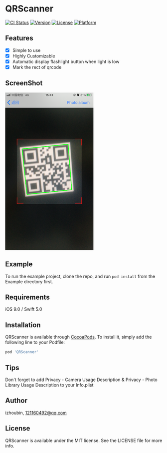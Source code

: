 # QRScanner

[![CI Status](https://img.shields.io/travis/izhoubin/QRScanner.svg?style=flat)](https://travis-ci.org/izhoubin/QRScanner)
[![Version](https://img.shields.io/cocoapods/v/QRScanner.svg?style=flat)](https://cocoapods.org/pods/QRScanner)
[![License](https://img.shields.io/cocoapods/l/QRScanner.svg?style=flat)](https://cocoapods.org/pods/QRScanner)
[![Platform](https://img.shields.io/cocoapods/p/QRScanner.svg?style=flat)](https://cocoapods.org/pods/QRScanner)

## Features

- [x] Simple to use
- [x] Highly Customizable
- [x] Automatic display flashlight button when light is low
- [x] Mark the rect of qrcode

## ScreenShot
![ScreenShot](./image.PNG)

## Example

To run the example project, clone the repo, and run `pod install` from the Example directory first.

## Requirements

iOS 9.0 / Swift 5.0

## Installation

QRScanner is available through [CocoaPods](https://cocoapods.org). To install
it, simply add the following line to your Podfile:

```ruby
pod 'QRScanner'
```
## Tips

Don't forget to add Privacy - Camera Usage Description & Privacy - Photo Library Usage Description to your Info.plist

## Author

izhoubin, 121160492@qq.com

## License

QRScanner is available under the MIT license. See the LICENSE file for more info.
